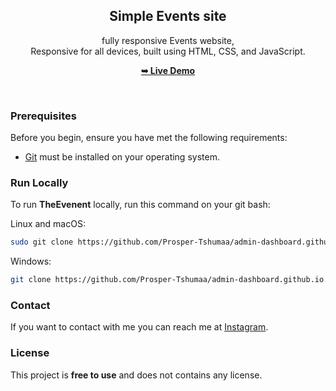 <div align="center">
  
  <h2 align="center">Simple Events site</h2>

 fully responsive Events website, <br />Responsive for all devices, built using HTML, CSS, and JavaScript.

  <a href="https://prosper-tshumaa.github.io/admin-dashboard.github.io/"><strong>➥ Live Demo</strong></a>

</div>

<br />

### Prerequisites

Before you begin, ensure you have met the following requirements:

* [Git](https://git-scm.com/downloads "Download Git") must be installed on your operating system.

### Run Locally

To run **TheEvenent** locally, run this command on your git bash:

Linux and macOS:

```bash
sudo git clone https://github.com/Prosper-Tshumaa/admin-dashboard.github.io.git
```

Windows:

```bash
git clone https://github.com/Prosper-Tshumaa/admin-dashboard.github.io.git
```

### Contact

If you want to contact with me you can reach me at [Instagram](https://www.instagram.com/dante.prosper.malik/).

### License

This project is **free to use** and does not contains any license.

